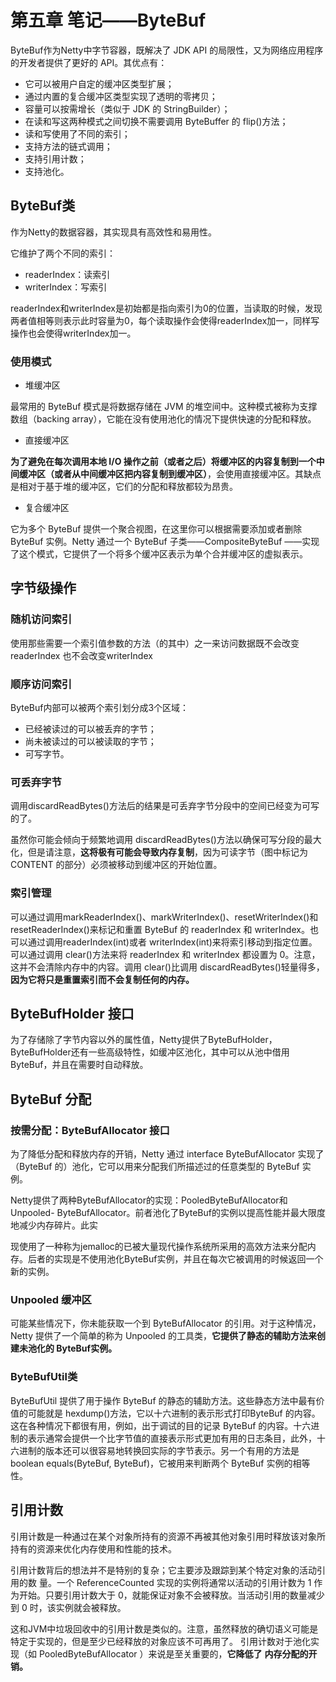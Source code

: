 # 第五章 笔记——ByteBuf

ByteBuf作为Netty中字节容器，既解决了 JDK API 的局限性，又为网络应用程序的开发者提供了更好的 API。其优点有：

- 它可以被用户自定的缓冲区类型扩展；
- 通过内置的复合缓冲区类型实现了透明的零拷贝；
- 容量可以按需增长（类似于 JDK 的 StringBuilder）；
- 在读和写这两种模式之间切换不需要调用 ByteBuffer 的 flip()方法；
- 读和写使用了不同的索引；
- 支持方法的链式调用；
- 支持引用计数；
- 支持池化。

## ByteBuf类

作为Netty的数据容器，其实现具有高效性和易用性。

它维护了两个不同的索引：

- readerIndex：读索引
- writerIndex：写索引

readerIndex和writerIndex是初始都是指向索引为0的位置，当读取的时候，发现两者值相等则表示此时容量为0，每个读取操作会使得readerIndex加一，同样写操作也会使得writerIndex加一。

### 使用模式

- 堆缓冲区

最常用的 ByteBuf 模式是将数据存储在 JVM 的堆空间中。这种模式被称为支撑数组（backing array），它能在没有使用池化的情况下提供快速的分配和释放。

- 直接缓冲区

**为了避免在每次调用本地 I/O 操作之前（或者之后）将缓冲区的内容复制到一个中间缓冲区（或者从中间缓冲区把内容复制到缓冲区）**，会使用直接缓冲区。其缺点是相对于基于堆的缓冲区，它们的分配和释放都较为昂贵。

- 复合缓冲区

它为多个 ByteBuf 提供一个聚合视图，在这里你可以根据需要添加或者删除 ByteBuf 实例。Netty 通过一个 ByteBuf 子类——CompositeByteBuf ——实现了这个模式，它提供了一个将多个缓冲区表示为单个合并缓冲区的虚拟表示。

## 字节级操作

### 随机访问索引

使用那些需要一个索引值参数的方法（的其中）之一来访问数据既不会改变readerIndex 也不会改变writerIndex

### 顺序访问索引

ByteBuf内部可以被两个索引划分成3个区域：

- 已经被读过的可以被丢弃的字节；
- 尚未被读过的可以被读取的字节；
- 可写字节。

### 可丢弃字节

调用discardReadBytes()方法后的结果是可丢弃字节分段中的空间已经变为可写的了。

虽然你可能会倾向于频繁地调用 discardReadBytes()方法以确保可写分段的最大化，但是请注意，**这将极有可能会导致内存复制**，因为可读字节（图中标记为 CONTENT 的部分）必须被移动到缓冲区的开始位置。

### 索引管理

可以通过调用markReaderIndex()、markWriterIndex()、resetWriterIndex()和 resetReaderIndex()来标记和重置 ByteBuf 的 readerIndex 和 writerIndex。也可以通过调用readerIndex(int)或者 writerIndex(int)来将索引移动到指定位置。可以通过调用 clear()方法来将 readerIndex 和 writerIndex 都设置为 0。注意，这并不会清除内存中的内容。调用 clear()比调用 discardReadBytes()轻量得多，**因为它将只是重置索引而不会复制任何的内存。**

## ByteBufHolder 接口

为了存储除了字节内容以外的属性值，Netty提供了ByteBufHolder，ByteBufHolder还有一些高级特性，如缓冲区池化，其中可以从池中借用 ByteBuf，并且在需要时自动释放。

## ByteBuf 分配

### 按需分配：ByteBufAllocator 接口

为了降低分配和释放内存的开销，Netty 通过 interface ByteBufAllocator 实现了（ByteBuf 的）池化，它可以用来分配我们所描述过的任意类型的 ByteBuf 实例。

Netty提供了两种ByteBufAllocator的实现：PooledByteBufAllocator和Unpooled-
ByteBufAllocator。前者池化了ByteBuf的实例以提高性能并最大限度地减少内存碎片。此实

现使用了一种称为jemalloc的已被大量现代操作系统所采用的高效方法来分配内存。后者的实现是不使用池化ByteBuf实例，并且在每次它被调用的时候返回一个新的实例。

### Unpooled 缓冲区

可能某些情况下，你未能获取一个到 ByteBufAllocator 的引用。对于这种情况，Netty 提供了一个简单的称为 Unpooled 的工具类，**它提供了静态的辅助方法来创建未池化的 ByteBuf实例。**

### ByteBufUtil类

ByteBufUtil 提供了用于操作 ByteBuf 的静态的辅助方法。这些静态方法中最有价值的可能就是 hexdump()方法，它以十六进制的表示形式打印ByteBuf 的内容。这在各种情况下都很有用，例如，出于调试的目的记录 ByteBuf 的内容。十六进制的表示通常会提供一个比字节值的直接表示形式更加有用的日志条目，此外，十六进制的版本还可以很容易地转换回实际的字节表示。另一个有用的方法是 boolean equals(ByteBuf, ByteBuf)，它被用来判断两个 ByteBuf
实例的相等性。

## 引用计数

引用计数是一种通过在某个对象所持有的资源不再被其他对象引用时释放该对象所持有的资源来优化内存使用和性能的技术。

引用计数背后的想法并不是特别的复杂；它主要涉及跟踪到某个特定对象的活动引用的数
量。一个 ReferenceCounted 实现的实例将通常以活动的引用计数为 1 作为开始。只要引用计数大于 0，就能保证对象不会被释放。当活动引用的数量减少到 0 时，该实例就会被释放。

这和JVM中垃圾回收中的引用计数是类似的。注意，虽然释放的确切语义可能是特定于实现的，但是至少已经释放的对象应该不可再用了。
引用计数对于池化实现（如 PooledByteBufAllocator ）来说是至关重要的，**它降低了**
**内存分配的开销。**